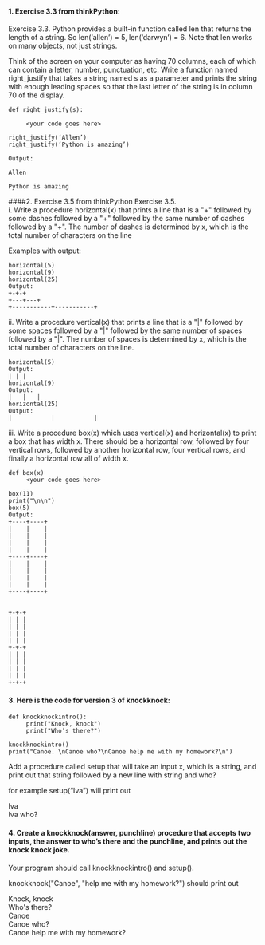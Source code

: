 #### 1. Exercise 3.3 from thinkPython:
Exercise 3.3. Python provides a built-in function called len that returns the length of a string.
So len(‘allen’) = 5, len(‘darwyn’) = 6. Note that len works on many objects, not just strings.

Think of the screen on your computer as having 70 columns, each of which can contain a letter, number, punctuation, etc. Write a function named right_justify that takes a string named s as a parameter and prints the string with enough leading spaces so that the last letter of the string is in column 70 of the display.

```
def right_justify(s):

     <your code goes here>

right_justify(‘Allen’)
right_justify(‘Python is amazing’)

Output:
                                                                                                         Allen
                                                                                             Python is amazing
```

####2. Exercise 3.5 from thinkPython
Exercise 3.5. 
<br>
i. Write a procedure horizontal(x) that prints a line that is a "+" followed by some dashes followed by a "+" followed by the same number of dashes followed by a "+". The number of dashes is determined by x, which is the total number of characters on the line

Examples with output:
```
horizontal(5)
horizontal(9)
horizontal(25)
Output:
+-+-+
+---+---+
+-----------+-----------+
```

ii. Write a procedure vertical(x) that prints a line that is a "|" followed by some spaces followed by a "|" followed by the same number of spaces followed by a "|". The number of spaces is determined by x, which is the total number of characters on the line.
```
horizontal(5)
Output:
| | |
horizontal(9)
Output:
|   |   |
horizontal(25)
Output:
|           |           |
```

iii. Write a procedure box(x) which uses vertical(x) and horizontal(x) to print a box that has width x. There should be a horizontal row, followed by four vertical rows, followed by another horizontal row, four vertical rows, and finally a horizontal row all of width x. 

```
def box(x)
     <your code goes here>
     
box(11)
print("\n\n")
box(5)
Output:
+----+----+
|    |    |
|    |    |
|    |    |
|    |    |
+----+----+
|    |    |
|    |    |
|    |    |
|    |    |
+----+----+


+-+-+
| | |
| | |
| | |
| | |
+-+-+
| | |
| | |
| | |
| | |
+-+-+
```

#### 3. Here is the code for version 3 of knockknock:
```
def knockknockintro():
     print("Knock, knock")
     print("Who’s there?")

knockknockintro()
print("Canoe. \nCanoe who?\nCanoe help me with my homework?\n")
```

Add a procedure called setup that will take an input x, which is a string, and print out that string followed by a 
new line with string and who?

for example  setup(“Iva”)  will print out

Iva
<br>
Iva who?

#### 4. Create a knockknock(answer, punchline) procedure that accepts two inputs, the answer to who’s there and the punchline, and prints out the knock knock joke. 

Your program should call knockknockintro() and setup().

knockknock("Canoe", "help me with my homework?") should print out

Knock, knock
<br>
Who's there?
<br>
Canoe
<br>
Canoe who?
<br>
Canoe help me with my homework?
